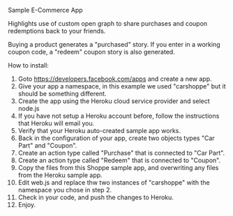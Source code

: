 Sample E-Commerce App

Highlights use of custom open graph to share purchases and coupon redemptions
back to your friends.

Buying a product generates a "purchased" story. If you enter in a working
coupon code, a "redeem" coupon story is also generated.

How to install:

 1) Goto https://developers.facebook.com/apps and create a new app.
 2) Give your app a namespace, in this example we used "carshoppe" but it
    should be something different.
 3) Create the app using the Heroku cloud service provider and select node.js
 4) If you have not setup a Heroku account before, follow the instructions that
    Heroku will email you.
 5) Verify that your Heroku auto-created sample app works.
 6) Back in the configuration of your app, create two objects types "Car Part"
    and "Coupon".
 7) Create an action type called "Purchase" that is connected to "Car Part".
 8) Create an action type called "Redeem" that is connected to "Coupon".
 9) Copy the files from this Shoppe sample app, and overwriting any files from
    the Heroku sample app.
10) Edit web.js and replace thw two instances of "carshoppe" with the namespace
   you chose in step 2.
11) Check in your code, and push the changes to Heroku.
12) Enjoy.
